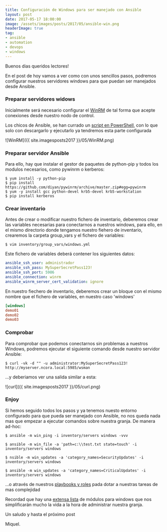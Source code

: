 ```yaml
---
title: Configuración de Windows para ser manejado con Ansible
layout: post
date: 2017-05-17 18:00:00
image: /assets/images/posts/2017/05/ansible-win.png
headerImage: true
tag:
- ansible
- automation
- devops
- windows
---
```


Buenos dias queridos lectores!

En el post de hoy vamos a ver como con unos sencillos pasos, podremos configurar nuestros servidores windows para que puedan ser manejados desde Ansible.

### Preparar servidores widows

Inicialmente será necesario configurar el [WinRM](https://msdn.microsoft.com/en-us/library/aa384426%28v=vs.85%29.aspx?f=255&MSPPError=-2147217396
) de tal forma que acepte conexiones desde nuestro nodo de control.

Los chicos de Ansible, se han currado un [script en PowerShell](https://raw.githubusercontent.com/ansible/ansible/devel/examples/scripts/ConfigureRemotingForAnsible.ps1), con lo que solo con descargarlo y ejecutarlo ya tendremos esta parte configurada 

![WinRM]({{ site.imagesposts2017 }}/05/WinRM.png)

### Preparar servidor Ansible

Para ello, hay que instalar el gestor de paquetes de python-pip y todos los modulos necesarios, como pywinrm o kerberos:

```
$ yum install -y python-pip
$ pip install https://github.com/diyan/pywinrm/archive/master.zip#egg=pywinrm
$ yum -y install gcc python-devel krb5-devel krb5-workstation
$ pip install kerberos
```

### Crear inventario

Antes de crear o modificar nuestro fichero de inventario, deberemos crear las variables necesarias para conectarnos a nuestros windows, para ello, en el mismo directorio donde tengamos nuestro fiehero de inventario, crearemos la carpeta group_vars y el fichero de variables:

```
$ vim inventory/group_vars/windows.yml
```

Este fichero de variables deberá contener los siguientes datos:

```yaml
ansible_ssh_user: administrador
ansible_ssh_pass: MySuperSecretPass123!
ansible_ssh_port: 5986
ansible_connection: winrm
ansible_winrm_server_cert_validation: ignore
```

En nuestro fiechero de inventario, deberemos crear un bloque con el mismo nombre que el fichero de variables, en nuestro caso 'windows'

```ini
[windows]
demo01
demo02
demo03
```

### Comprobar

Para comprobar que podemos conectarnos sin problemas a nuestros Windows, podremos ejecutar el siguiente comando desde nuestro servidor Ansible:

```
$ curl -vk -d "" -u administrator:MySuperSecretPass123! http://myserver.ncora.local:5985/wsman
```
...y deberiamos ver una salida similar a esta:

![curl]({{ site.imagesposts2017 }}/05/curl.png)

### Enjoy

Si hemos seguido todos los pasos y ya tenemos nuesto entorno configurado para que pueda ser manejado con Ansible, no nos queda nada mas que empezar a ejecutar comandos sobre nuestra granja. De manera ad-hoc:

```
$ ansible -m win_ping -i inventory/servers windows -vvv

$ ansible -m win_file -a 'path=c:\\test.txt state=touch' -i inventory/servers windows

$ nsible -m win_updates -a 'category_names=SecurityUpdates' -i inventory/servers windows

$ ansible -m win_updates -a 'category_names=CriticalUpdates' -i inventory/servers windows
```

...o através de nuestros [playbooks y roles](https://miquelmariano.github.io/2017/04/roles-y-playbooks-Ansible/) pada dotar a nuestras tareas de mas complejidad

Recordad que hay una [extensa lista](http://docs.ansible.com/ansible/list_of_windows_modules.html) de módulos para windows que nos simplificarán mucho la vida a la hora de administrar nuestra granja.

Un saludo y hasta el próximo post

Miquel.